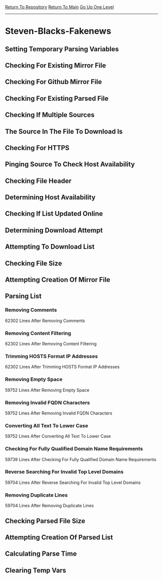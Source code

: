 [Return To Repository](https://github.com/deathbybandaid/piholeparser/)
[Return To Main](https://github.com/deathbybandaid/piholeparser/blob/master/RecentRunLogs/Mainlog.md)
[Go Up One Level](https://github.com/deathbybandaid/piholeparser/blob/master/RecentRunLogs/TopLevelScripts/30-Processing-External-Blacklists.md)
____________________________________
# Steven-Blacks-Fakenews
## Setting Temporary Parsing Variables
## Checking For Existing Mirror File
## Checking For Github Mirror File
## Checking For Existing Parsed File
## Checking If Multiple Sources
## The Source In The File To Download Is
## Checking For HTTPS
## Pinging Source To Check Host Availability
## Checking File Header
## Determining Host Availability
## Checking If List Updated Online
## Determining Download Attempt
## Attempting To Download List
## Checking File Size
## Attempting Creation Of Mirror File
## Parsing List
### Removing Comments
62302 Lines After Removing Comments
### Removing Content Filtering
62302 Lines After Removing Content Filtering
### Trimming HOSTS Format IP Addresses
62302 Lines After Trimming HOSTS Format IP Addresses
### Removing Empty Space
59752 Lines After Removing Empty Space
### Removing Invalid FQDN Characters
59752 Lines After Removing Invalid FQDN Characters
### Converting All Text To Lower Case
59752 Lines After Converting All Text To Lower Case
### Checking For Fully Qualified Domain Name Requirements
59739 Lines After Checking For Fully Qualified Domain Name Requirements
### Reverse Searching For Invalid Top Level Domains
59704 Lines After Reverse Searching For Invalid Top Level Domains
### Removing Duplicate Lines
59704 Lines After Removing Duplicate Lines
## Checking Parsed File Size
## Attempting Creation Of Parsed List
## Calculating Parse Time
## Clearing Temp Vars
